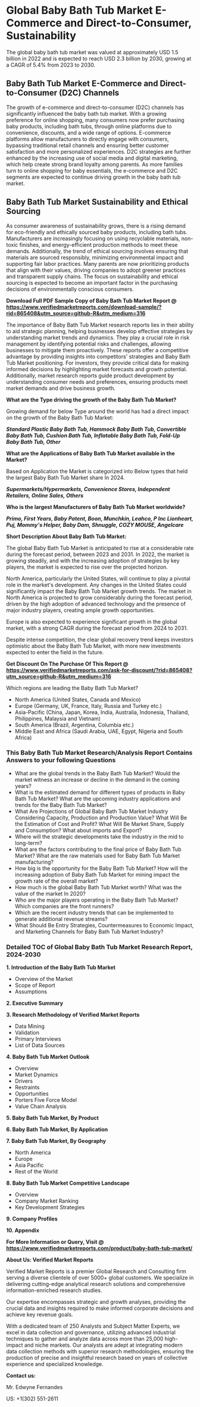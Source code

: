 <h1>Global Baby Bath Tub Market E-Commerce and Direct-to-Consumer, Sustainability</h1><p class=""><p>The global baby bath tub market was valued at approximately USD 1.5 billion in 2022 and is expected to reach USD 2.3 billion by 2030, growing at a CAGR of 5.4% from 2023 to 2030.</p><h2>Baby Bath Tub Market E-Commerce and Direct-to-Consumer (D2C) Channels</h2><p>The growth of e-commerce and direct-to-consumer (D2C) channels has significantly influenced the baby bath tub market. With a growing preference for online shopping, many consumers now prefer purchasing baby products, including bath tubs, through online platforms due to convenience, discounts, and a wide range of options. E-commerce platforms allow manufacturers to directly engage with consumers, bypassing traditional retail channels and ensuring better customer satisfaction and more personalized experiences. D2C strategies are further enhanced by the increasing use of social media and digital marketing, which help create strong brand loyalty among parents. As more families turn to online shopping for baby essentials, the e-commerce and D2C segments are expected to continue driving growth in the baby bath tub market.</p><h2>Baby Bath Tub Market Sustainability and Ethical Sourcing</h2><p>As consumer awareness of sustainability grows, there is a rising demand for eco-friendly and ethically sourced baby products, including bath tubs. Manufacturers are increasingly focusing on using recyclable materials, non-toxic finishes, and energy-efficient production methods to meet these demands. Additionally, the trend of ethical sourcing involves ensuring that materials are sourced responsibly, minimizing environmental impact and supporting fair labor practices. Many parents are now prioritizing products that align with their values, driving companies to adopt greener practices and transparent supply chains. The focus on sustainability and ethical sourcing is expected to become an important factor in the purchasing decisions of environmentally conscious consumers.</p></p><p class=""><strong>Download Full PDF Sample Copy of Baby Bath Tub Market Report @ <a href="https://www.verifiedmarketreports.com/download-sample/?rid=865408&utm_source=github-R&utm_medium=316" target="_blank">https://www.verifiedmarketreports.com/download-sample/?rid=865408&utm_source=github-R&utm_medium=316</a></strong></p><p>The importance of&nbsp;Baby Bath Tub Market research reports lies in their ability to aid strategic planning, helping businesses develop effective strategies by understanding market trends and dynamics. They play a crucial role in risk management by identifying potential risks and challenges, allowing businesses to mitigate them proactively. These reports offer a competitive advantage by providing insights into competitors' strategies and Baby Bath Tub Market positioning. For investors, they provide critical data for making informed decisions by highlighting market forecasts and growth potential. Additionally, market research reports guide product development by understanding consumer needs and preferences, ensuring products meet market demands and drive business growth.</p><p><strong>What are the&nbsp;Type driving the growth of the Baby Bath Tub Market?</strong></p><p id="" class="">Growing demand for below Type around the world has had a direct impact on the growth of the Baby Bath Tub Market:</p><p class=""><em><strong>Standard Plastic Baby Bath Tub, Hammock Baby Bath Tub, Convertible Baby Bath Tub, Cushion Bath Tub, Inflatable Baby Bath Tub, Fold-Up Baby Bath Tub, Other</strong></em></p><p class=""><strong>What are the&nbsp;Applications&nbsp;of Baby Bath Tub Market available in the Market?</strong></p><p id="" class="">Based on Application the Market is categorized into Below types that held the largest Baby Bath Tub Market share In 2024.</p><p class=""><em><strong>Supermarkets/Hypermarkets, Convenience Stores, Independent Retailers, Online Sales, Others</strong></em></p><p class=""><strong>Who is the largest Manufacturers of Baby Bath Tub Market worldwide?</strong></p><p><em><strong>Primo, First Years, Baby Patent, Boon, Munchkin, Leahco, P Inc Lionheart, Puj, Mommy's Helper, Baby Dam, Shnuggle, COZY MOUSE, Angelcare</strong></em></p><p id="" class=""><strong>Short Description About Baby Bath Tub Market:</strong></p><p>The global Baby Bath Tub Market is anticipated to rise at a considerable rate during the forecast period, between 2023 and 2031. In 2022, the market is growing steadily, and with the increasing adoption of strategies by key players, the market is expected to rise over the projected horizon.</p><p>North America, particularly the United States, will continue to play a pivotal role in the market's development. Any changes in the United States could significantly impact the Baby Bath Tub Market growth trends. The market in North America is projected to grow considerably during the forecast period, driven by the high adoption of advanced technology and the presence of major industry players, creating ample growth opportunities.</p><p>Europe is also expected to experience significant growth in the global market, with a strong CAGR during the forecast period from 2024 to 2031.</p><p>Despite intense competition, the clear global recovery trend keeps investors optimistic about the Baby Bath Tub Market, with more new investments expected to enter the field in the future.</p><p id="" class=""><strong>Get Discount On The Purchase Of This Report @ <a href="https://www.verifiedmarketreports.com/ask-for-discount/?rid=865408?utm_source=github-R&utm_medium=316" target="_blank">https://www.verifiedmarketreports.com/ask-for-discount/?rid=865408?utm_source=github-R&utm_medium=316</a></strong></p><p class="">Which regions are leading the Baby Bath Tub Market?</p><ul><li>North America (United States, Canada and Mexico)</li><li>Europe (Germany, UK, France, Italy, Russia and Turkey etc.)</li><li>Asia-Pacific (China, Japan, Korea, India, Australia, Indonesia, Thailand, Philippines, Malaysia and Vietnam)</li><li>South America (Brazil, Argentina, Columbia etc.)</li><li>Middle East and Africa (Saudi Arabia, UAE, Egypt, Nigeria and South Africa)</li></ul><h3 id="" class="">This Baby Bath Tub Market Research/Analysis Report Contains Answers to your following Questions</h3><ul><li>What are the global trends in the Baby Bath Tub Market? Would the market witness an increase or decline in the demand in the coming years?</li><li>What is the estimated demand for different types of products in Baby Bath Tub Market? What are the upcoming industry applications and trends for the Baby Bath Tub Market?</li><li>What Are Projections of Global Baby Bath Tub Market Industry Considering Capacity, Production and Production Value? What Will Be the Estimation of Cost and Profit? What Will Be Market Share, Supply and Consumption? What about imports and Export?</li><li>Where will the strategic developments take the industry in the mid to long-term?</li><li>What are the factors contributing to the final price of Baby Bath Tub Market? What are the raw materials used for Baby Bath Tub Market manufacturing?</li><li>How big is the opportunity for the Baby Bath Tub Market? How will the increasing adoption of Baby Bath Tub Market for mining impact the growth rate of the overall market?</li><li>How much is the global Baby Bath Tub Market worth? What was the value of the market In 2020?</li><li>Who are the major players operating in the Baby Bath Tub Market? Which companies are the front runners?</li><li>Which are the recent industry trends that can be implemented to generate additional revenue streams?</li><li>What Should Be Entry Strategies, Countermeasures to Economic Impact, and Marketing Channels for Baby Bath Tub Market Industry?</li></ul><h3 id="" class="">Detailed TOC of Global Baby Bath Tub Market Research Report, 2024-2030</h3><p id="" class=""><strong>1. Introduction of the Baby Bath Tub Market</strong></p><ul><li>Overview of the Market</li><li>Scope of Report</li><li>Assumptions</li></ul><p id="" class=""><strong>2. Executive Summary</strong></p><p id="" class=""><strong>3. Research Methodology of Verified Market Reports</strong></p><ul><li>Data Mining</li><li>Validation</li><li>Primary Interviews</li><li>List of Data Sources</li></ul><p id="" class=""><strong>4. Baby Bath Tub Market Outlook</strong></p><ul><li>Overview</li><li>Market Dynamics</li><li>Drivers</li><li>Restraints</li><li>Opportunities</li><li>Porters Five Force Model</li><li>Value Chain Analysis</li></ul><p id="" class=""><strong>5. Baby Bath Tub Market, By Product</strong></p><p id="" class=""><strong>6. Baby Bath Tub Market, By Application</strong></p><p id="" class=""><strong>7. Baby Bath Tub Market, By Geography</strong></p><ul><li>North America</li><li>Europe</li><li>Asia Pacific</li><li>Rest of the World</li></ul><p id="" class=""><strong>8. Baby Bath Tub Market Competitive Landscape</strong></p><ul><li>Overview</li><li>Company Market Ranking</li><li>Key Development Strategies</li></ul><p id="" class=""><strong>9. Company Profiles</strong></p><p id="" class=""><strong>10. Appendix</strong></p><p id="" class=""><strong>For More Information or Query, Visit @ <a href="https://www.verifiedmarketreports.com/product/baby-bath-tub-market/" target="_blank">https://www.verifiedmarketreports.com/product/baby-bath-tub-market/</a></strong></p><p id="" class=""><strong>About Us: Verified Market Reports</strong></p><p id="" class="">Verified Market Reports is a premier Global Research and Consulting firm serving a diverse clientele of over 5000+ global customers. We specialize in delivering cutting-edge analytical research solutions and comprehensive information-enriched research studies.</p><p id="" class="">Our expertise encompasses strategic and growth analyses, providing the crucial data and insights required to make informed corporate decisions and achieve key revenue goals.</p><p id="" class="">With a dedicated team of 250 Analysts and Subject Matter Experts, we excel in data collection and governance, utilizing advanced industrial techniques to gather and analyze data across more than 25,000 high-impact and niche markets. Our analysts are adept at integrating modern data collection methods with superior research methodologies, ensuring the production of precise and insightful research based on years of collective experience and specialized knowledge.</p><p id="" class=""><strong>Contact us:</strong></p><p id="" class="">Mr. Edwyne Fernandes</p><p id="" class="">US: +1(302) 551-2611</p>